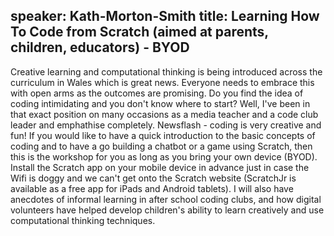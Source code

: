 speaker: Kath-Morton-Smith
title: Learning How To Code from Scratch (aimed at parents, children, educators) - BYOD
---
Creative learning and computational thinking is being introduced across the curriculum in Wales which is great news. Everyone needs to embrace this with open arms as the outcomes are promising. Do you find the idea of coding intimidating and you don't know where to start? Well, I've been in that exact position on many occasions as a media teacher and a code club leader and emphathise completely. Newsflash - coding is very creative and fun! If you would like to have a quick introduction to the basic concepts of coding and to have a go building a chatbot or a game using Scratch, then this is the workshop for you as long as you bring your own device (BYOD). Install the Scratch app on your mobile device in advance just in case the Wifi is doggy and we can't get onto the Scratch website (ScratchJr is available as a free app for iPads and Android tablets). I will also have anecdotes of informal learning in after school coding clubs, and how digital volunteers have helped develop children's ability to learn creatively and use computational thinking techniques. 
